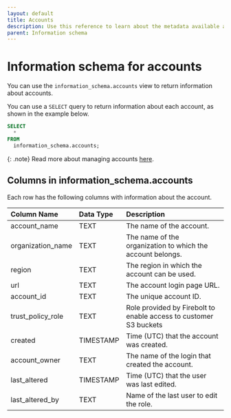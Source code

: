 ```yaml
---
layout: default
title: Accounts
description: Use this reference to learn about the metadata available about accounts using the information schema.
parent: Information schema
---
```


# Information schema for accounts
You can use the `information_schema.accounts` view to return information about accounts. 

You can use a `SELECT` query to return information about each account, as shown in the example below.

```sql
SELECT
  *
FROM
  information_schema.accounts;
```

{: .note}
Read more about managing accounts [here](../../Guides/managing-your-organization/managing-accounts.md).

## Columns in information_schema.accounts

Each row has the following columns with information about the account.

| Column Name     | Data Type | Description                                                     |
|:----------------|:----------|:----------------------------------------------------------------|
| account_name    | TEXT      | The name of the account.                                        |
| organization_name | TEXT      | The name of the organization to which the account belongs. |
| region    | TEXT      | The region in which the account can be used. |
| url    | TEXT      | The account login page URL.                                       |
| account_id         | TEXT | The unique account ID.                                   |
| trust_policy_role | TEXT | Role provided by Firebolt to enable access to customer S3 buckets |
| created    | TIMESTAMP   | Time (UTC) that the account was created.               |
| account_owner   | TEXT | The name of the login that created the account.   |
| last_altered  | TIMESTAMP | Time (UTC) that the user was last edited. |
| last_altered_by | TEXT      | Name of the last user to edit the role. |

